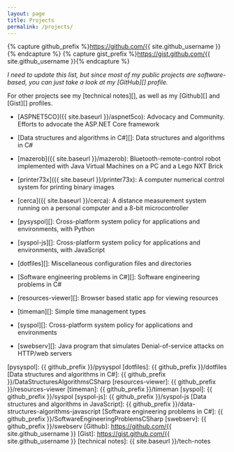 ```yaml
---
layout: page
title: Projects
permalink: /projects/
---
```


{% capture github_prefix %}https://github.com/{{ site.github_username }}{% endcapture %}
{% capture gist_prefix %}https://gist.github.com/{{ site.github_username }}{% endcapture %}

_I need to update this list, but since most of my public projects are
software-based, you can just take a look at my [GitHub][] profile._

For other projects see my [technical notes][], as well as my [Github][] and
[Gist][] profiles.

- [ASPNET5CO]({{ site.baseurl }}/aspnet5co): Advocacy and Community. Efforts to
  advocate the ASP.NET Core framework

- [Data structures and algorithms in C#][]: Data structures and algorithms in
  C#

- [mazerob]({{ site.baseurl }}/mazerob): Bluetooth-remote-control robot
  implemented with Java Virtual Machines on a PC and a Lego NXT Brick

- [printer73x]({{ site.baseurl }}/printer73x): A computer numerical control
  system for printing binary images

- [cerca]({{ site.baseurl }}/cerca): A distance measurement system running on a
  personal computer and a 8-bit microcontroller

- [pysyspol][]: Cross-platform system policy for applications and environments,
  with Python

- [syspol-js][]: Cross-platform system policy for applications and
  environments, with JavaScript

- [dotfiles][]: Miscellaneous configuration files and directories

- [Software engineering problems in C#][]: Software engineering problems in C#

- [resources-viewer][]: Browser based static app for viewing resources

- [timeman][]: Simple time management types

- [syspol][]: Cross-platform system policy for applications and environments

- [swebserv][]: Java program that simulates Denial-of-service attacks on
  HTTP/web servers

[pysyspol]: {{ github_prefix }}/pysyspol
[dotfiles]: {{ github_prefix }}/dotfiles
[Data structures and algorithms in C#]: {{ github_prefix }}/DataStructuresAlgorithmsCSharp
[resources-viewer]: {{ github_prefix }}/resources-viewer
[timeman]: {{ github_prefix }}/timeman
[syspol]: {{ github_prefix }}/syspol
[syspol-js]: {{ github_prefix }}/syspol-js
[Data structures and algorithms in JavaScript]: {{ github_prefix }}/data-structures-algorithms-javascript
[Software engineering problems in C#]: {{ github_prefix }}/SoftwareEngineeringProblemsCSharp
[swebserv]: {{ github_prefix }}/swebserv
[Github]: https://github.com/{{ site.github_username }}
[Gist]: https://gist.github.com/{{ site.github_username }}
[technical notes]: {{ site.baseurl }}/tech-notes


